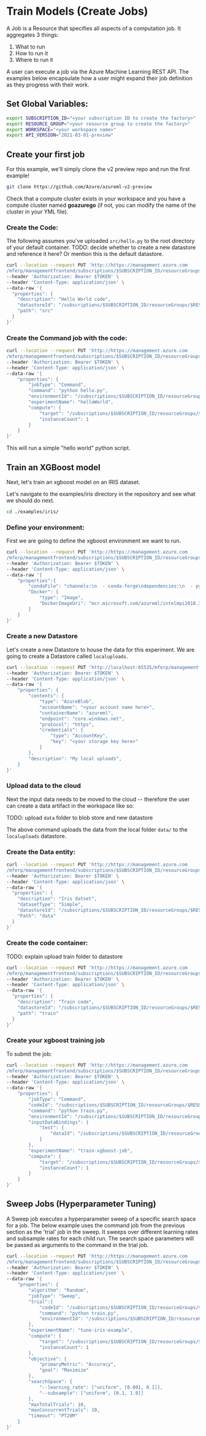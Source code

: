 # Train Models (Create Jobs)

A Job is a Resource that specifies all aspects of a computation job. It aggregates 3 things:

1. What to run
2. How to run it
3. Where to run it

A user can execute a job via the Azure Machine Learning REST API. The examples below encapsulate how a user might expand their job definition as they progress with their work.

## Set Global Variables:

```bash
export SUBSCRIPTION_ID="<your subscription ID to create the factory>"
export RESOURCE_GROUP="<your resource group to create the factory>"
export WORKSPACE="<your workspace name>"
export API_VERSION="2021-03-01-preview"
```

## Create your first job

For this example, we'll simply clone the v2 preview repo and run the first example!

```bash
git clone https://github.com/Azure/azureml-v2-preview
```

Check that a compute cluster exists in your workspace and you have a compute cluster named **goazurego** (if not, you can modify the name of the cluster in your YML file).

### Create the Code:

The following assumes you've uploaded `src/hello.py` to the root directory of your default container.
TODO: decide whether to create a new datastore and reference it here? Or mention this is the default datastore.

```bash
curl --location --request PUT 'http://https://management.azure.com
/mferp/managementfrontend/subscriptions/$SUBSCRIPTION_ID/resourceGroups/$RESOURCE_GROUP/providers/Microsoft.MachineLearningServices/workspaces/$WORKSPACE/codes/hello/versions/1?api-version=$API_VERSION' \
--header 'Authorization: Bearer $TOKEN' \
--header 'Content-Type: application/json' \
--data-raw '{
  "properties": {
    "description": "Hello World code",
    "datastoreId": "/subscriptions/$SUBSCRIPTION_ID/resourceGroups/$RESOURCE_GROUP/providers/Microsoft.MachineLearningServices/workspaces/$WORKSPACE/datastores/workspaceblobstore",
    "path": "src"
  }
}'
```

### Create the Command job with the code:

```bash
curl --location --request PUT 'http://https://management.azure.com
/mferp/managementfrontend/subscriptions/$SUBSCRIPTION_ID/resourceGroups/$RESOURCE_GROUP/providers/Microsoft.MachineLearningServices/workspaces/$WORKSPACE/jobs/helloWorld?api-version=$API_VERSION' \
--header 'Authorization: Bearer $TOKEN' \
--header 'Content-Type: application/json' \
--data-raw '{
    "properties": {
        "jobType": "Command",
        "command": "python hello.py",
        "environmentId": "/subscriptions/$SUBSCRIPTION_ID/resourceGroups/$RESOURCE_GROUP/providers/Microsoft.MachineLearningServices/workspaces/$WORKSPACE/environments/AzureML-Tutorial/versions/1",
        "experimentName": "helloWorld",
        "compute": {
            "target": "/subscriptions/$SUBSCRIPTION_ID/resourceGroups/$RESOURCE_GROUP/providers/Microsoft.MachineLearningServices/workspaces/$WORKSPACE/computes/goazurego",
            "instanceCount": 1
        }
    }
}'
```

This will run a simple "hello world" python script.


## Train an XGBoost model

Next, let's train an xgboost model on an IRIS dataset.

Let's navigate to the examples/iris directory in the repository and see what we should do next.

```bash
cd ./examples/iris/
```
    
### Define your environment:

First we are going to define the xgboost environment we want to run.

```bash
curl --location --request PUT 'http://https://management.azure.com
/mferp/managementfrontend/subscriptions/$SUBSCRIPTION_ID/resourceGroups/$RESOURCE_GROUP/providers/Microsoft.MachineLearningServices/workspaces/$WORKSPACE/environments/xgboost-environment/versions/1?api-version=$API_VERSION' \
--header 'Authorization: Bearer $TOKEN' \
--header 'Content-Type: application/json' \
--data-raw '{
    "properties":{
        "condaFile": "channels:\n  - conda-forge\ndependencies:\n  - python=3.6.1\n  - numpy\n  - pip\n  - pip:\n    - nbgitpuller\n    - sphinx-gallery\n    - pandas\n    - matplotlib\n    - xgboost\n    - scikit-learn\n    - azureml-mlflow",
        "Docker": {
            "type": "Image",
            "DockerImageUri": "mcr.microsoft.com/azureml/intelmpi2018.3-ubuntu16.04:20210301.v1"
        }
    }
}'
```

### Create a new Datastore
Let's create a new Datastore to house the data for this experiment. We are going to create a Datastore called `localuploads`.

```bash
curl --location --request PUT 'http://localhost:65535/mferp/managementfrontend/subscriptions/$SUBSCRIPTION_ID/resourceGroups/$RESOURCE_GROUP/providers/Microsoft.MachineLearningServices/workspaces/$WORKSPACE/datastores/localuploads?api-version=$API_VERSION' \
--header 'Authorization: Bearer $TOKEN' \
--header 'Content-Type: application/json' \
--data-raw '{
    "properties": {
        "contents": {
            "type": "AzureBlob",
            "accountName": "<your account name here>",
            "containerName": "azureml",
            "endpoint": "core.windows.net",
            "protocol": "https",
            "credentials": {
                "type": "AccountKey",
                "key": "<your storage key here>"
            }
        },
        "description": "My local uploads",
    }
}'
```

### Upload data to the cloud

Next the input data needs to be moved to the cloud -- therefore the user can create a data artifact in the workspace like so:

TODO: upload `data` folder to blob store and new datastore

The above command uploads the data from the local folder `data/` to the `localuploads` datastore.

### Create the Data entity:

```bash
curl --location --request PUT 'http://https://management.azure.com
/mferp/managementfrontend/subscriptions/$SUBSCRIPTION_ID/resourceGroups/$RESOURCE_GROUP/providers/Microsoft.MachineLearningServices/workspaces/$WORKSPACE/data/irisdata/versions/1?api-version=$API_VERSION' \
--header 'Authorization: Bearer $TOKEN' \
--header 'Content-Type: application/json' \
--data-raw '{
  "properties": {
    "description": "Iris datset",
    "datasetType": "Simple",
    "datastoreId": "/subscriptions/$SUBSCRIPTION_ID/resourceGroups/$RESOURCE_GROUP/providers/Microsoft.MachineLearningServices/workspaces/$WORKSPACE/datastores/localuploads",
    "Path": "data"
  }
}'
```

### Create the code container:

TODO: explain upload train folder to datastore

```bash
curl --location --request PUT 'http://https://management.azure.com
/mferp/managementfrontend/subscriptions/$SUBSCRIPTION_ID/resourceGroups/$RESOURCE_GROUP/providers/Microsoft.MachineLearningServices/workspaces/$WORKSPACE/codes/train-xgboost/versions/1?api-version=$API_VERSION' \
--header 'Authorization: Bearer $TOKEN' \
--header 'Content-Type: application/json' \
--data-raw '{
  "properties": {
    "description": "Train code",
    "datastoreId": "/subscriptions/$SUBSCRIPTION_ID/resourceGroups/$RESOURCE_GROUP/providers/Microsoft.MachineLearningServices/workspaces/$WORKSPACE/datastores/workspaceblobstore",
    "path": "train"
  }
}'
```
### Create your xgboost training job
   
To submit the job:

```bash
curl --location --request PUT 'http://https://management.azure.com
/mferp/managementfrontend/subscriptions/$SUBSCRIPTION_ID/resourceGroups/$RESOURCE_GROUP/providers/Microsoft.MachineLearningServices/workspaces/$WORKSPACE/jobs/xgboost?api-version=$API_VERSION' \
--header 'Authorization: Bearer $TOKEN' \
--header 'Content-Type: application/json' \
--data-raw '{
    "properties": {
        "jobType": "Command",
        "codeId": "/subscriptions/$SUBSCRIPTION_ID/resourceGroups/$RESOURCE_GROUP/providers/Microsoft.MachineLearningServices/workspaces/$WORKSPACE/codes/train-xgboost/versions/1",
        "command": "python train.py",
        "environmentId": "/subscriptions/$SUBSCRIPTION_ID/resourceGroups/$RESOURCE_GROUP/providers/Microsoft.MachineLearningServices/workspaces/$WORKSPACE/environments/xgboost-environment/versions/1",
        "inputDataBindings": {
            "test": {
                "dataId": "/subscriptions/$SUBSCRIPTION_ID/resourceGroups/$RESOURCE_GROUP/providers/Microsoft.MachineLearningServices/workspaces/$WORKSPACE/data/irisdata/versions/1"
            }
        },
        "experimentName": "train-xgboost-job",
        "compute": {
            "target": "/subscriptions/$SUBSCRIPTION_ID/resourceGroups/$RESOURCE_GROUP/providers/Microsoft.MachineLearningServices/workspaces/$WORKSPACE/computes/goazurego",
            "instanceCount": 1
        }
    }
}'
```
  
## Sweep Jobs (Hyperparameter Tuning)

A Sweep job executes a hyperparameter sweep of a specific search space for a job. The below example uses the command job from the previous section as the 'trial' job in the sweep. It sweeps over different learning rates and subsample rates for each child run. The search space parameters will be passed as arguments to the command in the trial job.

```bash
curl --location --request PUT 'http://https://management.azure.com
/mferp/managementfrontend/subscriptions/$SUBSCRIPTION_ID/resourceGroups/$RESOURCE_GROUP/providers/Microsoft.MachineLearningServices/workspaces/$WORKSPACE/jobs/xgboost-sweep?api-version=$API_VERSION' \
--header 'Authorization: Bearer $TOKEN' \
--header 'Content-Type: application/json' \
--data-raw '{
    "properties": {
        "algorithm": "Random",
        "jobType": "Sweep",
        "trial":{
            "codeId": "/subscriptions/$SUBSCRIPTION_ID/resourceGroups/$RESOURCE_GROUP/providers/Microsoft.MachineLearningServices/workspaces/$WORKSPACE/codes/train-xgboost/versions/1",
            "command": "python train.py",
            "environmentId": "/subscriptions/$SUBSCRIPTION_ID/resourceGroups/$RESOURCE_GROUP/providers/Microsoft.MachineLearningServices/workspaces/$WORKSPACE/environments/xgboost-environment/versions/1"
        },
        "experimentName": "tune-iris-example",
        "compute": {
            "target": "/subscriptions/$SUBSCRIPTION_ID/resourceGroups/$RESOURCE_GROUP/providers/Microsoft.MachineLearningServices/workspaces/$WORKSPACE/computes/goazurego",
            "instanceCount": 1
        },
        "objective": {
            "primaryMetric": "Accuracy",
            "goal": "Maximize"
        },
        "searchSpace": {
            "--learning_rate": ["uniform", [0.001, 0.1]],
            "--subsample": ["uniform", [0.1, 1.0]]
        },
        "maxTotalTrials": 10,
        "maxConcurrentTrials": 10,
        "timeout": "PT20M"
    }
}'
```